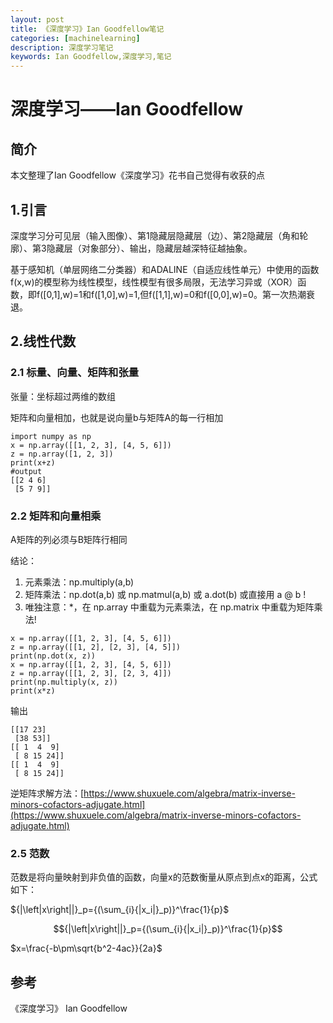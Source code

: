 ```yaml
---
layout: post
title: 《深度学习》Ian Goodfellow笔记
categories: [machinelearning]
description: 深度学习笔记
keywords: Ian Goodfellow,深度学习,笔记
---
```


# 深度学习——Ian Goodfellow

## 简介
本文整理了Ian Goodfellow《深度学习》花书自己觉得有收获的点


## 1.引言
深度学习分可见层（输入图像）、第1隐藏层隐藏层（边）、第2隐藏层（角和轮廓）、第3隐藏层（对象部分）、输出，隐藏层越深特征越抽象。

基于感知机（单层网络二分类器）和ADALINE（自适应线性单元）中使用的函数f(x,w)的模型称为线性模型，线性模型有很多局限，无法学习异或（XOR）函
数，即f([0,1],w)=1和f([1,0],w)=1,但f([1,1],w)=0和f([0,0],w)=0。第一次热潮衰退。

## 2.线性代数
### 2.1 标量、向量、矩阵和张量
张量：坐标超过两维的数组

矩阵和向量相加，也就是说向量b与矩阵A的每一行相加
```
import numpy as np
x = np.array([[1, 2, 3], [4, 5, 6]])
z = np.array([1, 2, 3])
print(x+z)
#output
[[2 4 6]
 [5 7 9]]
```

### 2.2 矩阵和向量相乘

A矩阵的列必须与B矩阵行相同

结论：
1. 元素乘法：np.multiply(a,b)
2. 矩阵乘法：np.dot(a,b) 或 np.matmul(a,b) 或 a.dot(b) 或直接用 a @ b !
3. 唯独注意：*，在 np.array 中重载为元素乘法，在 np.matrix 中重载为矩阵乘法!

```
x = np.array([[1, 2, 3], [4, 5, 6]])
z = np.array([[1, 2], [2, 3], [4, 5]])
print(np.dot(x, z))
x = np.array([[1, 2, 3], [4, 5, 6]])
z = np.array([[1, 2, 3], [2, 3, 4]])
print(np.multiply(x, z))
print(x*z)
```
输出
```
[[17 23]
 [38 53]]
[[ 1  4  9]
 [ 8 15 24]]
[[ 1  4  9]
 [ 8 15 24]]
```

逆矩阵求解方法：[https://www.shuxuele.com/algebra/matrix-inverse-minors-cofactors-adjugate.html](https://www.shuxuele.com/algebra/matrix-inverse-minors-cofactors-adjugate.html)
### 2.5 范数
范数是将向量映射到非负值的函数，向量x的范数衡量从原点到点x的距离，公式如下：

${|\left|x\right||}_p={(\sum_{i}{|x_i|}_p)}^\frac{1}{p}$

$${|\left|x\right||}_p={(\sum_{i}{|x_i|}_p)}^\frac{1}{p}$$

$x=\frac{-b\pm\sqrt{b^2-4ac}}{2a}$
## 参考
《深度学习》 Ian Goodfellow